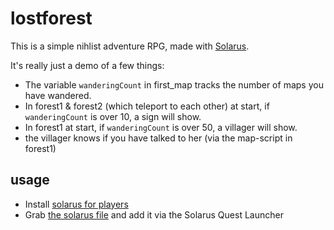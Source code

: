 # lostforest

This is a simple nihlist adventure RPG, made with [Solarus](https://www.solarus-games.org/).

It's really just a demo of a few things:

* The variable `wanderingCount` in first_map tracks the number of maps you have wandered.
* In forest1 & forest2 (which teleport to each other) at start, if `wanderingCount` is over 10, a sign will show.
* In forest1 at start, if `wanderingCount` is over 50, a villager will show.
* the villager knows if you have talked to her (via the map-script in forest1)

## usage

* Install [solarus for players](https://www.solarus-games.org/en/solarus/download)
* Grab [the solarus file](https://github.com/notnullgames/lostforest/releases) and add it via the Solarus Quest Launcher